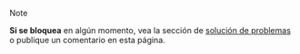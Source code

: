 > [!Note]
> **Si se bloquea** en algún momento, vea la sección de [solución de problemas](../troubleshooting.md) o publique un comentario en esta página.
